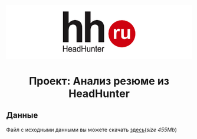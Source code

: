 <img src=images/hh.ru_logo.png>  

# <center> Проект: Анализ резюме из HeadHunter


## Данные  
Файл с исходными данными вы можете скачать [здесь](https://drive.google.com/file/d/1Kb78mAWYKcYlellTGhIjPI-bCcKbGuTn/view?usp=sharing)(*size 455Mb*)
